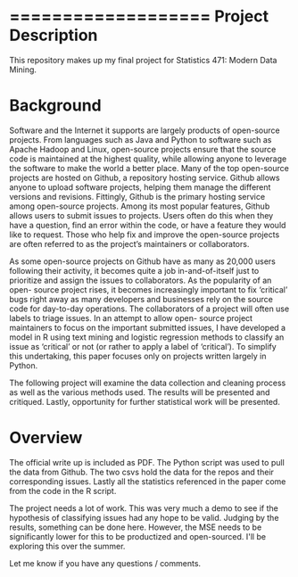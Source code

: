 ===================
Project Description
===================

This repository makes up my final project for Statistics 471: Modern Data Mining.

# Background #
Software and the Internet it supports are largely products of open-source projects. From languages such as Java and Python to software such as Apache Hadoop and Linux, open-source projects ensure that the source code is maintained at the highest quality, while allowing anyone to leverage the
software to make the world a better place. Many of the top open-source projects are hosted on Github, a repository hosting service. Github allows anyone to upload software projects, helping them manage the different versions and revisions. Fittingly, Github is the primary hosting service among open-source projects. Among its most popular features, Github allows users to submit issues to projects. Users often do this when they have a question, find an error within the code, or have a feature they would like to request. Those who help fix and improve the open-source projects are often referred to as the project’s maintainers or collaborators.

As some open-source projects on Github have as many as 20,000 users following their activity, it becomes quite a job in-and-of-itself just to prioritize and assign the issues to collaborators. As the popularity of an open- source project rises, it becomes increasingly important to fix ‘critical’ bugs right away as many developers and businesses rely on the source code for day-to-day operations. The collaborators of a project will often use labels to triage issues. In an attempt to allow open- source project maintainers to focus on the important submitted issues, I have developed a model in R using text mining and logistic regression methods to classify an issue as ‘critical’ or not (or rather to apply a label of ‘critical’). To simplify this undertaking, this paper focuses only on projects written largely in Python.

The following project will examine the data collection and cleaning process as well as the various methods used. The results will be presented and critiqued. Lastly, opportunity for further statistical work will be presented.

# Overview #
The official write up is included as PDF. The Python script was used to pull the data from Github. The two csvs hold the data for the repos and their corresponding issues. Lastly all the statistics referenced in the paper come from the code in the R script.

The project needs a lot of work. This was very much a demo to see if the hypothesis of classifying issues had any hope to be valid. Judging by the results, something can be done here. However, the MSE needs to be significantly lower for this to be productized and open-sourced. I'll be exploring this over the summer.

Let me know if you have any questions / comments.

